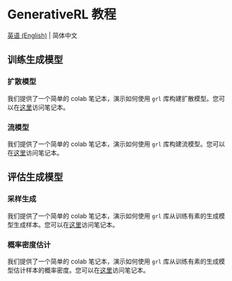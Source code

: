 # GenerativeRL 教程

[英语 (English)](https://github.com/opendilab/GenerativeRL/tree/main/grl_pipelines/tutorials/README.md) | 简体中文

## 训练生成模型

### 扩散模型

我们提供了一个简单的 colab 笔记本，演示如何使用 `grl` 库构建扩散模型。您可以在[这里](https://colab.research.google.com/drive/18yHUAmcMh_7xq2U6TBCtcLKX2y4YvNyk#scrollTo=aqtDAvG6cQ1V)访问笔记本。

### 流模型

我们提供了一个简单的 colab 笔记本，演示如何使用 `grl` 库构建流模型。您可以在[这里](https://colab.research.google.com/drive/1vrxREVXKsSbnsv9G2CnKPVvrbFZleElI?usp=drive_link)访问笔记本。

## 评估生成模型

### 采样生成

我们提供了一个简单的 colab 笔记本，演示如何使用 `grl` 库从训练有素的生成模型生成样本。您可以在[这里](https://colab.research.google.com/drive/16jQhf1BDjtToxMZ4lDxB4IwGdRmr074j?usp=sharing)访问笔记本。

### 概率密度估计

我们提供了一个简单的 colab 笔记本，演示如何使用 `grl` 库从训练有素的生成模型估计样本的概率密度。您可以在[这里](https://colab.research.google.com/drive/1zHsW13n338YqX87AIWG26KLC4uKQL1ZP?usp=sharing)访问笔记本。
